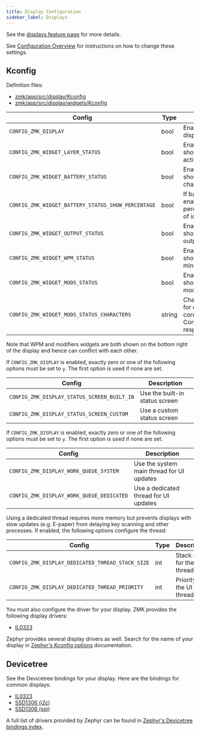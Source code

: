 ```yaml
---
title: Display Configuration
sidebar_label: Displays
---
```


See the [displays feature page](../features/displays.md) for more details.

See [Configuration Overview](index.md) for instructions on how to change these settings.

## Kconfig

Definition files:

- [zmk/app/src/display/Kconfig](https://github.com/zmkfirmware/zmk/blob/main/app/src/display/Kconfig)
- [zmk/app/src/display/widgets/Kconfig](https://github.com/zmkfirmware/zmk/blob/main/app/src/display/widgets/Kconfig)

| Config                                             | Type   | Description                                                                               | Default |
| -------------------------------------------------- | ------ | ----------------------------------------------------------------------------------------- | ------- |
| `CONFIG_ZMK_DISPLAY`                               | bool   | Enable support for displays                                                               | n       |
| `CONFIG_ZMK_WIDGET_LAYER_STATUS`                   | bool   | Enable a widget to show the highest, active layer                                         | y       |
| `CONFIG_ZMK_WIDGET_BATTERY_STATUS`                 | bool   | Enable a widget to show battery charge information                                        | y       |
| `CONFIG_ZMK_WIDGET_BATTERY_STATUS_SHOW_PERCENTAGE` | bool   | If battery widget is enabled, show percentage instead of icons                            | n       |
| `CONFIG_ZMK_WIDGET_OUTPUT_STATUS`                  | bool   | Enable a widget to show the current output (USB/BLE)                                      | y       |
| `CONFIG_ZMK_WIDGET_WPM_STATUS`                     | bool   | Enable a widget to show words per minute                                                  | n       |
| `CONFIG_ZMK_WIDGET_MODS_STATUS`                    | bool   | Enable a widget to show active modifiers                                                  | n       |
| `CONFIG_ZMK_WIDGET_MODS_STATUS_CHARACTERS`         | string | Characters to show for each modifier, corresponding to Control/Shift/Alt/GUI respectively | "CSAG"  |

Note that WPM and modifiers widgets are both shown on the bottom right of the display and hence can conflict with each other.

If `CONFIG_ZMK_DISPLAY` is enabled, exactly zero or one of the following options must be set to `y`. The first option is used if none are set.

| Config                                      | Description                    |
| ------------------------------------------- | ------------------------------ |
| `CONFIG_ZMK_DISPLAY_STATUS_SCREEN_BUILT_IN` | Use the built-in status screen |
| `CONFIG_ZMK_DISPLAY_STATUS_SCREEN_CUSTOM`   | Use a custom status screen     |

If `CONFIG_ZMK_DISPLAY` is enabled, exactly zero or one of the following options must be set to `y`. The first option is used if none are set.

| Config                                    | Description                               |
| ----------------------------------------- | ----------------------------------------- |
| `CONFIG_ZMK_DISPLAY_WORK_QUEUE_SYSTEM`    | Use the system main thread for UI updates |
| `CONFIG_ZMK_DISPLAY_WORK_QUEUE_DEDICATED` | Use a dedicated thread for UI updates     |

Using a dedicated thread requires more memory but prevents displays with slow updates (e.g. E-paper) from delaying key scanning and other processes. If enabled, the following options configure the thread:

| Config                                           | Type | Description                  | Default |
| ------------------------------------------------ | ---- | ---------------------------- | ------- |
| `CONFIG_ZMK_DISPLAY_DEDICATED_THREAD_STACK_SIZE` | int  | Stack size for the UI thread | 2048    |
| `CONFIG_ZMK_DISPLAY_DEDICATED_THREAD_PRIORITY`   | int  | Priority for the UI thread   | 5       |

You must also configure the driver for your display. ZMK provides the following display drivers:

- [IL0323](https://github.com/zmkfirmware/zmk/blob/main/app/drivers/display/Kconfig.il0323)

Zephyr provides several display drivers as well. Search for the name of your display in [Zephyr's Kconfig options](https://docs.zephyrproject.org/latest/kconfig.html) documentation.

## Devicetree

See the Devicetree bindings for your display. Here are the bindings for common displays:

- [IL0323](https://github.com/zmkfirmware/zmk/blob/main/app/dts/bindings/display/gooddisplay%2Cil0323.yaml)
- [SSD1306 (i2c)](https://docs.zephyrproject.org/latest/build/dts/api/bindings/display/solomon,ssd1306fb-i2c.html)
- [SSD1306 (spi)](https://docs.zephyrproject.org/latest/build/dts/api/bindings/display/solomon,ssd1306fb-spi.html)

A full list of drivers provided by Zephyr can be found in [Zephyr's Devicetree bindings index](https://docs.zephyrproject.org/latest/build/dts/api/bindings.html).
